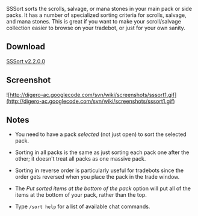 SSSort sorts the scrolls, salvage, or mana stones in your main pack or side packs. It has a number of specialized sorting criteria for scrolls, salvage, and mana stones. This is great if you want to make your scroll/salvage collection easier to browse on your tradebot, or just for your own sanity.

## Download ##
[SSSort v2.2.0.0](http://digero-ac.googlecode.com/files/SSSort_v2.2.0.0.msi)

## Screenshot ##
![http://digero-ac.googlecode.com/svn/wiki/screenshots/sssort1.gif](http://digero-ac.googlecode.com/svn/wiki/screenshots/sssort1.gif)

## Notes ##
  * You need to have a pack _selected_ (not just open) to sort the selected pack.

  * Sorting in all packs is the same as just sorting each pack one after the other; it doesn't treat all packs as one massive pack.

  * Sorting in reverse order is particularly useful for tradebots since the order gets reversed when you place the pack in the trade window.

  * The _Put sorted items at the bottom of the pack_ option will put all of the items at the bottom of your pack, rather than the top.

  * Type `/sort help` for a list of available chat commands.